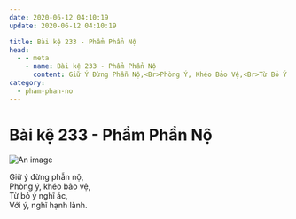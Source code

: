 ```yaml
---
date: 2020-06-12 04:10:19
update: 2020-06-12 04:10:19

title: Bài kệ 233 - Phẩm Phẩn Nộ
head:
  - - meta
    - name: Bài kệ 233 - Phẩm Phẩn Nộ
      content: Giữ Ý Đừng Phẫn Nộ,<Br>Phòng Ý, Khéo Bảo Vệ,<Br>Từ Bỏ Ý Nghĩ Ác,<Br>Với Ý, Nghĩ Hạnh Lành.<Br>
category:
  - pham-phan-no
---
```


# Bài kệ 233 - Phẩm Phẩn Nộ

![An image](/img/pham-phan-no/pham-phan-no-233.jpg)

Giữ ý đừng phẫn nộ,<br>Phòng ý, khéo bảo vệ,<br>Từ bỏ ý nghĩ ác,<br>Với ý, nghĩ hạnh lành.<br>
